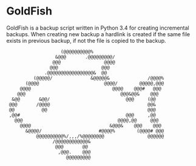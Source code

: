 # GoldFish #
GoldFish is a backup script written in Python 3.4 for creating incremental backups. When creating new backup a hardlink is created if the same file exists in previous backup, if not the file is copied to the backup.

```
                    (@@@@@@@@@@%                           
                  &@@@       .@@@@@@@@@/                   
                 @@@                @@@@                   
                @@@                @@@                     
              .@@@@@@@@@@@@@@@@@&  @@                      
          (@@@@@/              &@@@@@&              /@@@@% 
       (@@@@                        @@@@/        @@@@@,@@@ 
     @@@@                              @@@@    @@@#   @@@  
    @@@                                   @@@&@@&    @@@   
  &@@       &@@/                            @@@     (@@    
 @@@       /@@@@                                    @@&    
 @@          @@                                     @@@    
 ,@@#                                       @@@     ,@@    
   @@@                                   @@@@,@@     @@@   
     @@@@                             &@@@&    @@@    @@@  
       &@@@@/                     #@@@@%        (@@@@# @@@ 
           @@@@@@@@@@%/,,,/%@@@@@@@@                @@@@@@ 
                 /@@@@@@@@@@@@&                            
                  @@@       @@                             
                   ,@@@.    @@@                            
                      @@@@@@@@@                     
```
